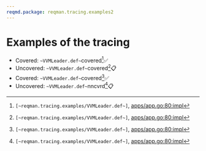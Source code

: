 ```yaml
---
reqmd.package: reqman.tracing.examples2
---
```


# Examples of the tracing

- Covered: `~VVMLeader.def~`covered[^~VVMLeader.def~]✅
- Uncovered: `~VVMLeader.def~`covered[^~VVMLeader.def~]📋
- Covered: `~VVMLeader.def~`covered[^~VVMLeader.def~]✅
- Uncovered: `~VVMLeader.def~`nncvrd[^~VVMLeader.def~]📋

[^~VVMLeader.def~]: `[~reqman.tracing.examples/VVMLeader.def~]`, [apps/app.go:80:impl](https://github.com/voedger/voedger/blob/67cb0d8e2960a0b09546bf86a986bc40a1f05584/pkg/appdef/internal/apps/app.go#L80)
